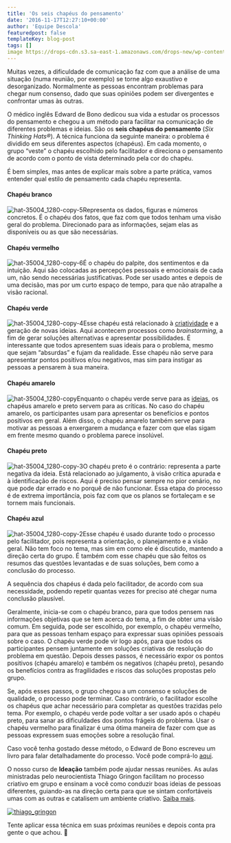 ```yaml
---
title: 'Os seis chapéus do pensamento'
date: '2016-11-17T12:27:10+00:00'
author: 'Equipe Descola'
featuredpost: false
templateKey: blog-post
tags: []
image https://drops-cdn.s3.sa-east-1.amazonaws.com/drops-new/wp-content/uploads/2016/11/16172342/hands-people-woman-meeting-150x150.png
---
```

Muitas vezes, a dificuldade de comunicação faz com que a análise de uma situação (numa reunião, por exemplo) se torne algo exaustivo e desorganizado. Normalmente as pessoas encontram problemas para chegar num consenso, dado que suas opiniões podem ser divergentes e confrontar umas às outras.

O médico inglês Edward de Bono dedicou sua vida a estudar os processos do pensamento e chegou a um método para facilitar na comunicação de diferentes problemas e ideias. São os **seis chapéus do pensamento** (*Six Thinking Hats®*). A técnica funciona da seguinte maneira: o problema é dividido em seus diferentes aspectos (chapéus). Em cada momento, o grupo “veste” o chapéu escolhido pelo facilitador e direciona o pensamento de acordo com o ponto de vista determinado pela cor do chapéu.

É bem simples, mas antes de explicar mais sobre a parte prática, vamos entender qual estilo de pensamento cada chapéu representa.

#### Chapéu branco

![hat-35004_1280-copy-5](https://descola.org/drops/wp-content/uploads/2016/11/hat-35004_1280-copy-5.png)Representa os dados, figuras e números concretos. É o chapéu dos fatos, que faz com que todos tenham uma visão geral do problema. Direcionado para as informações, sejam elas as disponíveis ou as que são necessárias.

#### Chapéu vermelho

![hat-35004_1280-copy-6](https://descola.org/drops/wp-content/uploads/2016/11/hat-35004_1280-copy-6.png)É o chapéu do palpite, dos sentimentos e da intuição. Aqui são colocadas as percepções pessoais e emocionais de cada um, não sendo necessárias justificativas. Pode ser usado antes e depois de uma decisão, mas por um curto espaço de tempo, para que não atrapalhe a visão racional.

#### Chapéu verde

![hat-35004_1280-copy-4](https://descola.org/drops/wp-content/uploads/2016/11/hat-35004_1280-copy-4.png)Esse chapéu está relacionado à [criatividade](https://descola.org/drops/06-maneiras-de-manter-a-criatividade-dentro-de-nos/) e a geração de novas ideias. Aqui acontecem processos como *brainstorming,* a fim de gerar soluções alternativas e apresentar possibilidades. É interessante que todos apresentem suas ideais para o problema, mesmo que sejam “absurdas” e fujam da realidade. Esse chapéu não serve para apresentar pontos positivos e/ou negativos, mas sim para instigar as pessoas a pensarem à sua maneira.

#### Chapéu amarelo

![hat-35004_1280-copy](https://descola.org/drops/wp-content/uploads/2016/11/hat-35004_1280-copy.png)Enquanto o chapéu verde serve para as [ideias](https://descola.org/drops/ideias-que-vendem/), os chapéus amarelo e preto servem para as críticas. No caso do chapéu amarelo, os participantes usam para apresentar os benefícios e pontos positivos em geral. Além disso, o chapéu amarelo também serve para motivar as pessoas a enxergarem a mudança e fazer com que elas sigam em frente mesmo quando o problema parece insolúvel.

#### Chapéu preto

![hat-35004_1280-copy-3](https://descola.org/drops/wp-content/uploads/2016/11/hat-35004_1280-copy-3.png)O chapéu preto é o contrário: representa a parte negativa da ideia. Está relacionado ao julgamento, à visão crítica apurada e à identificação de riscos. Aqui é preciso pensar sempre no pior cenário, no que pode dar errado e no porquê de não funcionar. Essa etapa do processo é de extrema importância, pois faz com que os planos se fortaleçam e se tornem mais funcionais.

#### Chapéu azul

![hat-35004_1280-copy-2](https://descola.org/drops/wp-content/uploads/2016/11/hat-35004_1280-copy-2.png)Esse chapéu é usado durante todo o processo pelo facilitador, pois representa a orientação, o planejamento e a visão geral. Não tem foco no tema, mas sim em como ele é discutido, mantendo a direção certa do grupo. É também com esse chapéu que são feitos os resumos das questões levantadas e de suas soluções, bem como a conclusão do processo.

A sequência dos chapéus é dada pelo facilitador, de acordo com sua necessidade, podendo repetir quantas vezes for preciso até chegar numa conclusão plausível.

Geralmente, inicia-se com o chapéu branco, para que todos pensem nas informações objetivas que se tem acerca do tema, a fim de obter uma visão comum. Em seguida, pode ser escolhido, por exemplo, o chapéu vermelho, para que as pessoas tenham espaço para expressar suas opiniões pessoais sobre o caso. O chapéu verde pode vir logo após, para que todos os participantes pensem juntamente em soluções criativas de resolução do problema em questão. Depois desses passos, é necessário expor os pontos positivos (chapéu amarelo) e também os negativos (chapéu preto), pesando os benefícios contra as fragilidades e riscos das soluções propostas pelo grupo.

Se, após esses passos, o grupo chegou a um consenso e soluções de qualidade, o processo pode terminar. Caso contrário, o facilitador escolhe os chapéus que achar necessário para completar as questões trazidas pelo tema. Por exemplo, o chapéu verde pode voltar a ser usado após o chapéu preto, para sanar as dificuldades dos pontos frágeis do problema. Usar o chapéu vermelho para finalizar é uma ótima maneira de fazer com que as pessoas expressem suas emoções sobre a resolução final.

Caso você tenha gostado desse método, o Edward de Bono escreveu um livro para falar detalhadamente do processo. Você pode comprá-lo [aqui](http://www.saraiva.com.br/os-seis-chapeus-do-pensamento-2231072.html).

O nosso curso de **Ideação** também pode ajudar nessas reuniões. As aulas ministradas pelo neurocientista Thiago Gringon facilitam no processo criativo em grupo e ensinam a você como conduzir boas ideias de pessoas diferentes, guiando-as na direção certa para que se sintam confortáveis umas com as outras e catalisem um ambiente criativo. [Saiba mais](https://descola.org/curso/ideacao-metodologias-e-ferramentas-para-sessoes-criativas).

[![thiago_gringon](https://descola.org/drops/wp-content/uploads/2016/11/thiago_gringon-1024x526.png)](https://descola.org/curso/ideacao-metodologias-e-ferramentas-para-sessoes-criativas)

Tente aplicar essa técnica em suas próximas reuniões e depois conta pra gente o que achou. 🙂